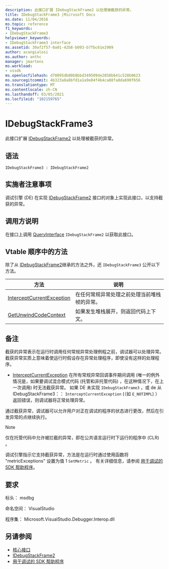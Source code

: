 ```yaml
---
description: 此接口扩展 IDebugStackFrame2 以处理被截获的异常。
title: IDebugStackFrame3 |Microsoft Docs
ms.date: 11/04/2016
ms.topic: reference
f1_keywords:
- IDebugStackFrame3
helpviewer_keywords:
- IDebugStackFrame3 interface
ms.assetid: 39af2f57-0a01-42b8-b093-b7fbc61e2909
author: acangialosi
ms.author: anthc
manager: jmartens
ms.workload:
- vssdk
ms.openlocfilehash: d70095db80b8bbd349509de2858b641c520b0623
ms.sourcegitcommit: 4b323a8a8bfd1a1a9e84f4b4ca88fa8da690f656
ms.translationtype: MT
ms.contentlocale: zh-CN
ms.lasthandoff: 03/05/2021
ms.locfileid: "102159765"
---
```

# <a name="idebugstackframe3"></a>IDebugStackFrame3
此接口扩展 [IDebugStackFrame2](../../../extensibility/debugger/reference/idebugstackframe2.md) 以处理被截获的异常。

## <a name="syntax"></a>语法

```
IDebugStackFrame3 : IDebugStackFrame2
```

## <a name="notes-for-implementers"></a>实施者注意事项
 调试引擎 (DE) 在实现 [IDebugStackFrame2](../../../extensibility/debugger/reference/idebugstackframe2.md) 接口的对象上实现此接口，以支持截获的异常。

## <a name="notes-for-callers"></a>调用方说明
 在接口上调用 [QueryInterface](/cpp/atl/queryinterface) `IDebugStackFrame2` 以获取此接口。

## <a name="methods-in-vtable-order"></a>Vtable 顺序中的方法
 除了从 [IDebugStackFrame2](../../../extensibility/debugger/reference/idebugstackframe2.md)继承的方法之外，还 `IDebugStackFrame3` 公开以下方法。

|方法|说明|
|------------|-----------------|
|[InterceptCurrentException](../../../extensibility/debugger/reference/idebugstackframe3-interceptcurrentexception.md)|在任何常规异常处理之前处理当前堆栈帧的异常。|
|[GetUnwindCodeContext](../../../extensibility/debugger/reference/idebugstackframe3-getunwindcodecontext.md)|如果发生堆栈展开，则返回代码上下文。|

## <a name="remarks"></a>备注
 截获的异常表示在运行时调用任何常规异常处理例程之前，调试器可以处理异常。 截获异常实质上意味着使运行时假设存在异常处理程序，即使没有这样的处理程序。

- [InterceptCurrentException](../../../extensibility/debugger/reference/idebugstackframe3-interceptcurrentexception.md) 在所有常规异常回调事件期间调用 (唯一的例外情况是，如果要调试混合模式代码 (托管和非托管代码) ，在这种情况下，在上一次调用) 时无法截获异常。 如果 DE 未实现 `IDebugStackFrame3` ，或 de 从 IDebugStackFrame3：： `InterceptCurrentException` (（如 `E_NOTIMPL`) ）返回错误，则调试器将正常处理异常。

 通过截获异常，调试器可以允许用户对正在调试的程序的状态进行更改，然后在引发异常的点继续执行。

> [!NOTE]
> 仅在托管代码中允许被拦截的异常，即在公共语言运行时下运行的程序中 (CLR) 。

 调试引擎指示它支持截获异常，方法是在运行时通过使用函数将 "metricExceptions" 设置为值 1 `SetMetric` 。 有关详细信息，请参阅 [用于调试的 SDK 帮助程序](../../../extensibility/debugger/reference/sdk-helpers-for-debugging.md)。

## <a name="requirements"></a>要求
 标头： msdbg

 命名空间： VisualStudio

 程序集： Microsoft.VisualStudio.Debugger.Interop.dll

## <a name="see-also"></a>另请参阅
- [核心接口](../../../extensibility/debugger/reference/core-interfaces.md)
- [IDebugStackFrame2](../../../extensibility/debugger/reference/idebugstackframe2.md)
- [用于调试的 SDK 帮助程序](../../../extensibility/debugger/reference/sdk-helpers-for-debugging.md)
